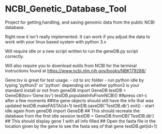 # NCBI_Genetic_Database_Tool
Project for getting,handling, and saving genomic data from the public NCBI database.

Right now it isn't really implemented. It can work if you adjust the data to work with your linux based system with python 3.x

Will require idle or a new script written to run the geneDB.py script correctly.

Will also require you to download eutils from NCBI for the terminal instructions found at https://www.ncbi.nlm.nih.gov/books/NBK179288/

Gene.tsv is great for test usage.
	- cd to src folder 
	- run python idle by typing 'python3' or 'python' depending on whether python3 is your standard install or not
		from geneDB import GeneDB
		testDB = GeneDB(tsv='Gene.tsv')
		testDB.populateInfoFromNCBI()
		##press ctrl-c after a few moments
		##the gene objects should still have the info that was updated
		testDB.makeFASTA(id=1)
		testDB.saveDB('TestDB.db')
		exit()
	- start idle again
		from geneDB import GeneDB
		## This should recreate the database from the first idle session
		testDB = GeneDB.fromDB('TestDB.db')
		## This should display gene 1 with all info filled
		## Open the fasta file in the location given by the gene to see the fasta seq of that gene
		testDB.get(id=1)
		
		
	
		
